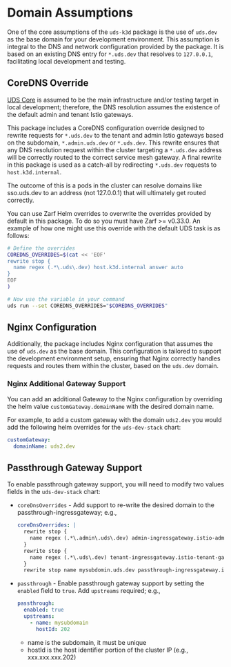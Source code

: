 # Domain Assumptions

One of the core assumptions of the `uds-k3d` package is the use of `uds.dev` as the base domain for your development environment. This assumption is integral to the DNS and network configuration provided by the package. It is based on an existing DNS entry for `*.uds.dev` that resolves to `127.0.0.1`, facilitating local development and testing.

## CoreDNS Override

[UDS Core](https://github.com/defenseunicorns/uds-core) is assumed to be the main infrastructure and/or testing target in local development; therefore, the DNS resolution assumes the existence of the default admin and tenant Istio gateways.

This package includes a CoreDNS configuration override designed to rewrite requests for `*.uds.dev` to the tenant and admin Istio gateways based on the subdomain, `*.admin.uds.dev` or `*.uds.dev`. This rewrite ensures that any DNS resolution request within the cluster targeting a `*.uds.dev` address will be correctly routed to the correct service mesh gateway. A final rewrite in this package is used as a catch-all by redirecting `*.uds.dev` requests to `host.k3d.internal`.

The outcome of this is a pods in the cluster can resolve domains like sso.uds.dev to an address (not 127.0.0.1) that will ultimately get routed correctly.

You can use Zarf Helm overrides to overwrite the overrides provided by default in this package. To do so you must have Zarf >= v0.33.0. An example of how one might use this override with the default UDS task is as follows:

```bash
# Define the overrides
COREDNS_OVERRIDES=$(cat << 'EOF'
rewrite stop {
  name regex (.*\.uds\.dev) host.k3d.internal answer auto
}
EOF
)

# Now use the variable in your command
uds run --set COREDNS_OVERRIDES="$COREDNS_OVERRIDES"
```

## Nginx Configuration

Additionally, the package includes Nginx configuration that assumes the use of `uds.dev` as the base domain. This configuration is tailored to support the development environment setup, ensuring that Nginx correctly handles requests and routes them within the cluster, based on the `uds.dev` domain.

### Nginx Additional Gateway Support

You can add an additional Gateway to the Nginx configuration by overriding the helm value `customGateway.domainName` with the desired domain name.

For example, to add a custom gateway with the domain `uds2.dev` you would add the following helm overrides for the `uds-dev-stack` chart:

```yaml
customGateway:
  domainName: uds2.dev
```

## Passthrough Gateway Support

To enable passthrough gateway support, you will need to modify two values fields in the `uds-dev-stack` chart:

* `coreDnsOverrides` - Add support to re-write the desired domain to the passthrough-ingressgateway; e.g.,
  ```yaml
  coreDnsOverrides: |
    rewrite stop {
      name regex (.*\.admin\.uds\.dev) admin-ingressgateway.istio-admin-gateway.svc.cluster.local answer auto
    }
    rewrite stop {
      name regex (.*\.uds\.dev) tenant-ingressgateway.istio-tenant-gateway.svc.cluster.local answer auto
    }
    rewrite stop name mysubdomin.uds.dev passthrough-ingressgateway.istio-passthrough-gateway.svc.cluster.local
  ```
* `passthrough` - Enable passthrough gateway support by setting the `enabled` field to `true`. Add `upstreams` required; e.g.,
  ```yaml
  passthrough:
    enabled: true
    upstreams:
      - name: mysubdomain
        hostId: 202
  ```
  * name is the subdomain, it must be unique
  * hostId is the host identifier portion of the cluster IP (e.g., xxx.xxx.xxx.202)